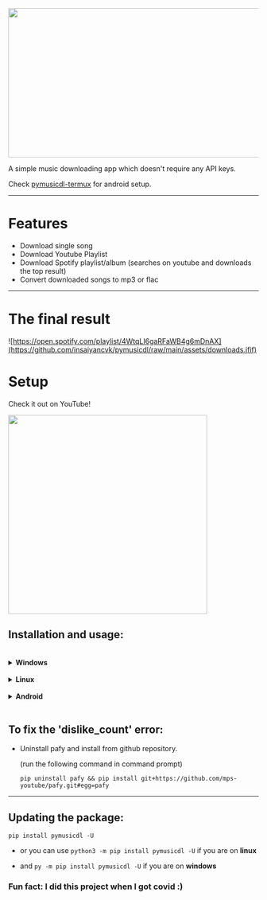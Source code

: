 <div style="text-align:center"><img width="800" height="300" src="https://raw.githubusercontent.com/insaiyancvk/pymusicdl/main/assets/banner.png" /></div>


A simple music downloading app which doesn't require any API keys.

Check [pymusicdl-termux](https://github.com/insaiyancvk/pymusicdl-termux) for android setup.

---
# Features
* Download single song
* Download Youtube Playlist
* Download Spotify playlist/album (searches on youtube and downloads the top result)
* Convert downloaded songs to mp3 or flac
---

# The final result
![https://open.spotify.com/playlist/4WtqLI6gaRFaWB4g6mDnAX](https://github.com/insaiyancvk/pymusicdl/raw/main/assets/downloads.jfif)

# Setup

Check it out on YouTube!

<a href="https://www.youtube.com/watch?v=1_BmOtZoo1o"><img width="400" src="https://img.youtube.com/vi/1_BmOtZoo1o/maxresdefault.jpg"></a>

## Installation and usage:

<br>
<details>
   <summary><b>Windows</b></summary>

<details>
   <summary><b>Note</b></summary>

**Read the instructions carefully**
* Make sure Python is added to your Path.
    * You can check it by typing `py --version` in cmd.
      * Consider running this piece of code (in cmd) for installing python (if you don't have python installed): 
      ```
      curl -o python.exe https://www.python.org/ftp/python/3.9.5/python-3.9.5-amd64.exe && python.exe
      ```
      **make sure to check "add to PATH"**
* Make sure PIP is added to your Path.
    * You can check it by typing `pip --version` or `py -m pip --version` in cmd.
      * Consider running this piece of code (in cmd) for installing pip (if you don't have PIP installed): 
      ```
      curl -o get-pip.py https://bootstrap.pypa.io/get-pip.py && py get-pip.py
      ```
</details>

* Run the following command in Command prompt

```
curl -o setup.bat https://raw.githubusercontent.com/insaiyancvk/pymusicdl/main/setup.bat && setup && del setup.bat
```

* Everytime you want to download music just type `musicdl` in cmd :)
</details>
<br>

<details>
   <summary><b>Linux</b></summary>

* Install the pymusicdl.
```
pip install pymusicdl
pip install git+https://github.com/mps-youtube/pafy.git#egg=pafy
```
* Install FFMPEG based on the distro.
    * Debian/Ubuntu - `sudo apt install ffmpeg`
    * Fedora/RHEL - `sudo dnf install ffmpeg`
    * Arch - `sudo pacman -S ffmpeg`

    Referred from [ubuntupit](https://www.ubuntupit.com/how-to-install-and-use-ffmpeg-on-linux-distros-beginners-guide/)
* Download "musicdl" to ~/.local/bin, make it executable.
```
curl -o ~/.local/bin/musicdl https://raw.githubusercontent.com/insaiyancvk/pymusicdl/pure-python/musicdl && chmod +x ~/.local/bin/musicdl && clear && echo -e '\n\nType \033[1m\033[3mmusicdl\033[0m in your terminal to download music :)\n\n'
```

* Everytime you want to download music just type `musicdl` in terminal :)
</details>
<br>

<details>
   <summary><b>Android</b></summary>
<br>

[Check this pymusicdl-termux for sample images](https://github.com/insaiyancvk/pymusicdl/tree/pymusicdl-termux)

* Download Termux. 
   > **DO NOT DOWNLOAD IT FROM PLAYSTORE**, for more info check [here](https://www.xda-developers.com/termux-terminal-linux-google-play-updates-stopped/)
   - If you have Android version >=7, then [click here](https://f-droid.org/repo/com.termux_113.apk) to directly download termux apk
   - Otherwise, download [F-Droid apk](https://f-droid.org/F-Droid.apk) and install it. Then install Termux from it.

* Run the below command for installing everything automatically.
```
curl -sS -o setup.sh https://raw.githubusercontent.com/insaiyancvk/pymusicdl/pymusicdl-termux/setup.sh && chmod +x setup.sh && ./setup.sh
```

* Everytime you want to download music just type `musicdl` in termux :)
---
## Updating the package:

```
pip install pymusicdl_termux -U
```

* or you can use `python3 -m pip install pymusicdl -U` in Termux
</details>

<br>

## To fix the 'dislike_count' error:
- Uninstall pafy and install from github repository.

   (run the following command in command prompt)
   
   ``` pip uninstall pafy && pip install git+https://github.com/mps-youtube/pafy.git#egg=pafy ```

---

## Updating the package:

```
pip install pymusicdl -U
```

* or you can use `python3 -m pip install pymusicdl -U` if you are on **linux**

* and `py -m pip install pymusicdl -U` if you are on **windows**

### Fun fact: I did this project when I got covid :)
